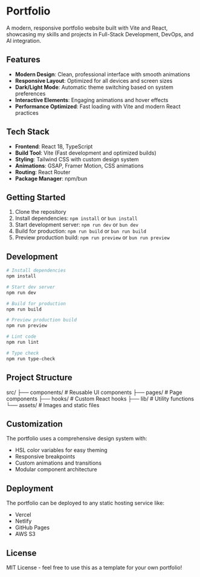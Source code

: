 #  Portfolio

A modern, responsive portfolio website built with Vite and React, showcasing my skills and projects in Full-Stack Development, DevOps, and AI integration.

## Features

- **Modern Design**: Clean, professional interface with smooth animations
- **Responsive Layout**: Optimized for all devices and screen sizes
- **Dark/Light Mode**: Automatic theme switching based on system preferences
- **Interactive Elements**: Engaging animations and hover effects
- **Performance Optimized**: Fast loading with Vite and modern React practices

## Tech Stack

- **Frontend**: React 18, TypeScript
- **Build Tool**: Vite (Fast development and optimized builds)
- **Styling**: Tailwind CSS with custom design system
- **Animations**: GSAP, Framer Motion, CSS animations
- **Routing**: React Router
- **Package Manager**: npm/bun

## Getting Started

1. Clone the repository
2. Install dependencies: `npm install` or `bun install`
3. Start development server: `npm run dev` or `bun dev`
4. Build for production: `npm run build` or `bun run build`
5. Preview production build: `npm run preview` or `bun run preview`

## Development

```bash
# Install dependencies
npm install

# Start dev server
npm run dev

# Build for production
npm run build

# Preview production build
npm run preview

# Lint code
npm run lint

# Type check
npm run type-check
```

## Project Structure

src/
├── components/ # Reusable UI components
├── pages/ # Page components
├── hooks/ # Custom React hooks
├── lib/ # Utility functions
└── assets/ # Images and static files

## Customization

The portfolio uses a comprehensive design system with:

- HSL color variables for easy theming
- Responsive breakpoints
- Custom animations and transitions
- Modular component architecture

## Deployment

The portfolio can be deployed to any static hosting service like:

- Vercel
- Netlify
- GitHub Pages
- AWS S3

## License

MIT License - feel free to use this as a template for your own portfolio!
